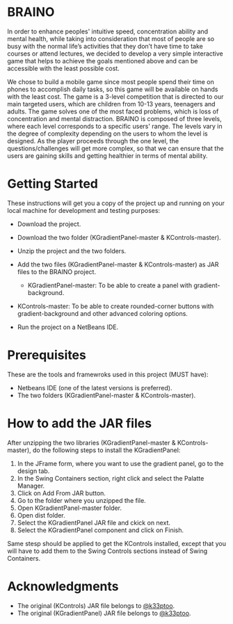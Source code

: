# BRAINO

In order to enhance peoples' intuitive speed, concentration ability and mental health,  while taking into consideration that most of people are so busy with the normal life’s activities that they don’t have time to take courses or attend lectures, we decided to develop a very simple interactive game that helps to achieve the goals mentioned above and can be accessible with the least possible cost.

We chose to build a mobile game since most people spend their time on phones to accomplish daily tasks, so this game will be available on hands with the least cost. The game is a 3-level competition that is directed to our main targeted users, which are children from 10-13 years, teenagers and adults. The game solves one of the most faced problems, which is loss of concentration and mental distraction. BRAINO is composed of three levels, where each level corresponds to a specific users' range. The levels vary in the degree of complexity depending on the users to whom the level is designed. As the player proceeds through the one level, the questions/challenges will get more complex, so that we can ensure that the users are gaining skills and getting healthier in terms of mental ability.

# Getting Started

These instructions will get you a copy of the project up and running on your local machine for development and testing purposes:
- Download the project.
- Download the two folder (KGradientPanel-master &  KControls-master).
- Unzip the project and the two folders.
- Add the two files (KGradientPanel-master &  KControls-master) as JAR files to the BRAINO project.
  - KGradientPanel-master:
    To be able to create a panel with gradient-background.
    
 - KControls-master:
    To be able to create rounded-corner buttons with gradient-background and other advanced coloring options.
    
- Run the project on a NetBeans IDE.

# Prerequisites

These are the tools and framewroks used in this project (MUST have):

- Netbeans IDE (one of the latest versions is preferred).
- The two folders (KGradientPanel-master &  KControls-master).


# How to add the JAR files

After unzipping the two libraries (KGradientPanel-master &  KControls-master), do the following steps to install the KGradientPanel:
1. In the JFrame form, where you want to use the gradient panel, go to the design  tab.
2. In the Swing Containers section, right click and select the Palatte Manager.
3. Click on Add From JAR button.
4. Go to the folder where you unzipped the file.
5. Open KGradientPanel-master folder.
6. Open dist folder.
7. Select the KGradientPanel JAR file and ckick on next.
8. Select the KGradientPanel component and click on Finish.

Same stesp should be applied to get the KControls installed, except that you will have to add them to the Swing Controls sections instead of Swing Containers.

# Acknowledgments
- The original (KControls) JAR file  belongs to [@k33ptoo](https://github.com/k33ptoo/KControls).
- The original (KGradientPanel) JAR file belongs to [@k33ptoo](https://github.com/k33ptoo/KGradientPanel).
